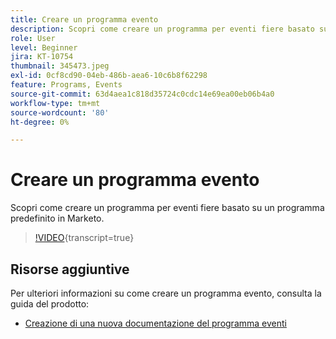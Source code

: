 ```yaml
---
title: Creare un programma evento
description: Scopri come creare un programma per eventi fiere basato su un programma predefinito in Marketo.
role: User
level: Beginner
jira: KT-10754
thumbnail: 345473.jpeg
exl-id: 0cf8cd90-04eb-486b-aea6-10c6b8f62298
feature: Programs, Events
source-git-commit: 63d4aea1c818d35724c0cdc14e69ea00eb06b4a0
workflow-type: tm+mt
source-wordcount: '80'
ht-degree: 0%

---
```


# Creare un programma evento

Scopri come creare un programma per eventi fiere basato su un programma predefinito in Marketo.

>[!VIDEO](https://video.tv.adobe.com/v/345473/?quality=12&learn=on){transcript=true}

## Risorse aggiuntive

Per ulteriori informazioni su come creare un programma evento, consulta la guida del prodotto:

* [Creazione di una nuova documentazione del programma eventi](https://experienceleague.adobe.com/docs/marketo/using/product-docs/demand-generation/events/understanding-events/create-a-new-event-program.html?lang=en)
